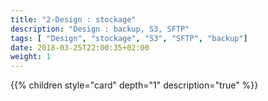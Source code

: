 ```yaml
---
title: "2-Design : stockage"
description: "Design : backup, S3, SFTP"
tags: [ "Design", "stockage", "S3", "SFTP", "backup"]
date: 2018-03-25T22:00:35+02:00
weight: 1
---
```

{{% children style="card" depth="1"  description="true" %}}
